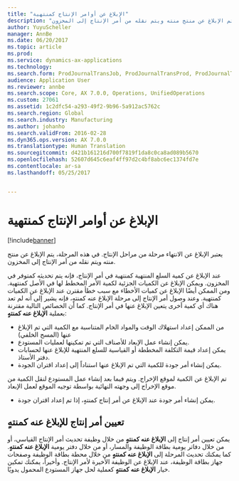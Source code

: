 ```yaml
---
title: "‏‫الإبلاغ عن أوامر الإنتاج كمنتهية‬"
description: "يعتبر الإبلاغ عن الانتهاء مرحلة من مراحل الإنتاج. في هذه المرحلة، يتم الإبلاغ عن منتج منته ويتم نقله من أمر الإنتاج إلى المخزون."
author: YuyuScheller
manager: AnnBe
ms.date: 06/20/2017
ms.topic: article
ms.prod: 
ms.service: dynamics-ax-applications
ms.technology: 
ms.search.form: ProdJournalTransJob, ProdJournalTransProd, ProdJournalTransRoute, ProdParmReportFinished, ProdRouteOprOverview
audience: Application User
ms.reviewer: annbe
ms.search.scope: Core, AX 7.0.0, Operations, UnifiedOperations
ms.custom: 27061
ms.assetid: 1c2dfc54-a293-49f2-9b96-5a912ac5762c
ms.search.region: Global
ms.search.industry: Manufacturing
ms.author: johanho
ms.search.validFrom: 2016-02-28
ms.dyn365.ops.version: AX 7.0.0
ms.translationtype: Human Translation
ms.sourcegitcommit: d421b161216d700f7819f1da8c0ca8ad089b5670
ms.openlocfilehash: 52607d645c6eaf4ff97d2c4bf8abc6ec1374fd7e
ms.contentlocale: ar-sa
ms.lasthandoff: 05/25/2017


---
```


# <a name="report-production-orders-as-finished"></a>‏‫الإبلاغ عن أوامر الإنتاج كمنتهية‬

[!include[banner](../includes/banner.md)]


يعتبر الإبلاغ عن الانتهاء مرحلة من مراحل الإنتاج. في هذه المرحلة، يتم الإبلاغ عن منتج منته ويتم نقله من أمر الإنتاج إلى المخزون.

عند الإبلاغ عن كمية السلع المنتهية كمنتهية في أمر الإنتاج، فإنه يتم تحديثه كمتوفر في المخزون. ويمكن الإبلاغ عن الكميات الجزئية لكمية الأمر المخطط لها في الأصل كمنتهية. ومن الممكن أيضًا الإبلاغ عن كميات الأخطاء مع سبب خطأ مقترن عند الإبلاغ عن الكميات كمنتهية. وعند وصول أمر الإنتاج إلى مرحلة الإبلاغ عنه كمنتهٍ، فإنه يشير إلى أنه لم تعد هناك أي كمية أخرى يتعين الإبلاغ عنها في أمر الإنتاج.
كما أن الخصائص التالية مقترنة بعملية **الإبلاغ عنه كمنتهٍ**:
-   من الممكن إعداد استهلاك الوقت والمواد الخام المتناسبة مع الكمية التي تم الإبلاغ عنها (المسح الخلفي)
-   يمكن إنشاء عمل الإبعاد للأصناف التي تم تمكينها لعمليات المستودع.
-   يمكن إعداد قيمة التكلفة المخططة أو القياسية للسلع المنتهية للإبلاغ عنها لحسابات دفتر الأستاذ.
-   يمكن إنشاء أمر جودة للكمية التي تم الإبلاغ عنها استناداً إلى إعداد اقتران الجودة.

تم الإبلاغ عن الكمية لموقع الإخراج. ويتم فيما بعد إنشاء عمل المستودع لنقل الكمية من موقع الإخراج إلى وجهته النهائية بواسطة توجيه الموقع لعمل الإبعاد.

-   يمكن إنشاء أمر جودة عند الإبلاغ عن أمر إنتاج كمنتهٍ، إذا تم إعداد اقتران جودة.

## <a name="set-a-production-order-to-reporting-as-finished"></a>تعيين أمر إنتاج للإبلاغ عنه كمنتهٍ
يمكن تعيين أمر إنتاج إلى **الإبلاغ عنه كمنتهٍ** من خلال وظيفة تحديث أمر الإنتاج القياسي، أو من خلال دفاتر يومية بطاقة الوظيفة والمسار، أو من خلال دفتر يومية **الإبلاغ عنه كمنتهٍ**. كما يمكنك تحديث المرحلة إلى **الإبلاغ عنه كمنتهٍ** من خلال محطة بطاقة الوظيفة وصفحات جهاز بطاقة الوظيفة، عند الإبلاغ عن الوظيفة الأخيرة لأمر الإنتاج. وأخيراً، يمكنك تمكين خيار **الإبلاغ عنه كمنتهٍ** كعملية لحل جهاز المستودع المحمول يدويًا.  




